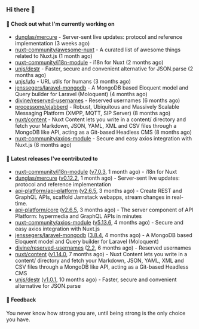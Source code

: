### Hi there 👋

#### 👷 Check out what I'm currently working on

- [dunglas/mercure](https://github.com/dunglas/mercure) - Server-sent live updates: protocol and reference implementation (3 weeks ago)
- [nuxt-community/awesome-nuxt](https://github.com/nuxt-community/awesome-nuxt) - A curated list of awesome things related to Nuxt.js (1 month ago)
- [nuxt-community/i18n-module](https://github.com/nuxt-community/i18n-module) - i18n for Nuxt (2 months ago)
- [unjs/destr](https://github.com/unjs/destr) - Faster, secure and convenient alternative for JSON.parse (2 months ago)
- [unjs/ufo](https://github.com/unjs/ufo) - URL utils for humans (3 months ago)
- [jenssegers/laravel-mongodb](https://github.com/jenssegers/laravel-mongodb) - A MongoDB based Eloquent model and Query builder for Laravel (Moloquent) (4 months ago)
- [divine/reserved-usernames](https://github.com/divine/reserved-usernames) - Reserved usernames (6 months ago)
- [processone/ejabberd](https://github.com/processone/ejabberd) - Robust, Ubiquitous and Massively Scalable Messaging Platform (XMPP, MQTT, SIP Server) (8 months ago)
- [nuxt/content](https://github.com/nuxt/content) - Nuxt Content lets you write in a content/ directory and fetch your Markdown, JSON, YAML, XML and CSV files through a MongoDB like API, acting as a Git-based Headless CMS (8 months ago)
- [nuxt-community/axios-module](https://github.com/nuxt-community/axios-module) - Secure and easy axios integration with Nuxt.js (8 months ago)

#### 🔭 Latest releases I've contributed to

- [nuxt-community/i18n-module](https://github.com/nuxt-community/i18n-module) ([v7.0.3](https://github.com/nuxt-community/i18n-module/releases/tag/v7.0.3), 1 month ago) - i18n for Nuxt
- [dunglas/mercure](https://github.com/dunglas/mercure) ([v0.12.2](https://github.com/dunglas/mercure/releases/tag/v0.12.2), 1 month ago) - Server-sent live updates: protocol and reference implementation
- [api-platform/api-platform](https://github.com/api-platform/api-platform) ([v2.6.5](https://github.com/api-platform/api-platform/releases/tag/v2.6.5), 3 months ago) - Create REST and GraphQL APIs, scaffold Jamstack webapps, stream changes in real-time.
- [api-platform/core](https://github.com/api-platform/core) ([v2.6.5](https://github.com/api-platform/core/releases/tag/v2.6.5), 3 months ago) - The server component of API Platform: hypermedia and GraphQL APIs in minutes
- [nuxt-community/axios-module](https://github.com/nuxt-community/axios-module) ([v5.13.6](https://github.com/nuxt-community/axios-module/releases/tag/v5.13.6), 4 months ago) - Secure and easy axios integration with Nuxt.js
- [jenssegers/laravel-mongodb](https://github.com/jenssegers/laravel-mongodb) ([3.8.4](https://github.com/jenssegers/laravel-mongodb/releases/tag/3.8.4), 4 months ago) - A MongoDB based Eloquent model and Query builder for Laravel (Moloquent)
- [divine/reserved-usernames](https://github.com/divine/reserved-usernames) ([2.2](https://github.com/divine/reserved-usernames/releases/tag/2.2), 6 months ago) - Reserved usernames
- [nuxt/content](https://github.com/nuxt/content) ([v1.14.0](https://github.com/nuxt/content/releases/tag/v1.14.0), 7 months ago) - Nuxt Content lets you write in a content/ directory and fetch your Markdown, JSON, YAML, XML and CSV files through a MongoDB like API, acting as a Git-based Headless CMS
- [unjs/destr](https://github.com/unjs/destr) ([v1.0.1](https://github.com/unjs/destr/releases/tag/v1.0.1), 10 months ago) - Faster, secure and convenient alternative for JSON.parse

#### 💬 Feedback
You never know how strong you are, until being strong is the only choice you have.
